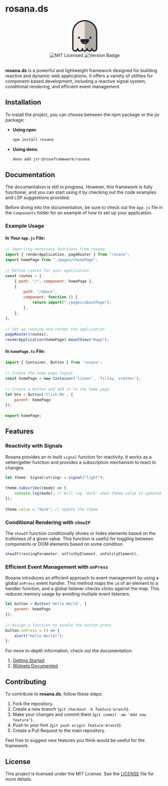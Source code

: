 
# rosana.ds

<div align="center"><img src="./rosana.png" width="100" /></div>

<div align="center">
    <img alt="MIT Licensed" src="https://img.shields.io/badge/license-MIT-blue.svg">
    <img alt="Version Badge" src="https://img.shields.io/badge/version-1.2.0-brightgreen.svg">
</div>

<br>

**rosana.ds** is a powerful and lightweight framework designed for building reactive and dynamic web applications. It offers a variety of utilities for component-based development, including a reactive signal system, conditional rendering, and efficient event management.

## Installation

To install the project, you can choose between the npm package or the jsr package:

- **Using npm**:
    ```bash
    npm install rosana
    ```

- **Using deno**:
    ```bash
    deno add jsr:@roseframework/rosana
    ```

## Documentation

The documentation is still in progress. However, this framework is fully functional, and you can start using it by checking out the code examples and LSP suggestions provided.

Before diving into the documentation, be sure to check out the `App.js` file in the `Components` folder for an example of how to set up your application.

### Example Usage

#### In Your `App.js` File:

```javascript
// Importing necessary functions from rosana
import { renderApplication, pageRouter } from "rosana";
import homePage from "./pages/+homePage";

// Define routes for your application
const routes = [
    { path: "/", component: homePage },
    {
        path: "/about",
        component: function () {
            return import("./pages/aboutPage");
        },
    },
];

// Set up routing and render the application
pageRouter(routes);
renderApplication(homePage).mountView("#app");
```
#### In `homePage.ts` File:

```javascript
import { Container, Button } from 'rosana';

// Create the home page layout
const homePage = new Container('linear', 'fillxy, vcenter');

// Create a button and add it to the home page
let btn = Button('Click Me', {
    parent: homePage
});

export homePage;
```

## Features

### Reactivity with Signals

Rosana provides an in-built `signal` function for reactivity. It works as a setter/getter function and provides a subscription mechanism to react to changes.

```javascript
let theme: Signal<string> = signal("light");

theme.subscribe((mode) => {
    console.log(mode); // Will log 'dark' when theme.value is updated
});

theme.value = "dark"; // Update the theme
```

### Conditional Rendering with `showIF`

The `showIF` function conditionally shows or hides elements based on the truthiness of a given value. This function is useful for toggling between components or DOM elements based on some condition.

```javascript
showIF(restingParameter, onTruthyElement, onFalslyElement);
```

### Efficient Event Management with `onPress`

Rosana introduces an efficient approach to event management by using a global `onPress` event handler. This method maps the `id` of an element to a handler function, and a global listener checks clicks against the map. This reduces memory usage by avoiding multiple event listeners.

```javascript
let button = Button('Hello World', {
    parent: homePage
});

// Assign a function to handle the button press
button.onPress = () => {
    alert("Hello World!");
};
```

For more in-depth information, check out the documentation:

1. [Getting Started](./docs/+getting-started.md)
2. [Widgets Documented](./docs/widgets.md)

## Contributing

To contribute to **rosana.ds**, follow these steps:

1. Fork the repository.
2. Create a new branch (`git checkout -b feature-branch`).
3. Make your changes and commit them (`git commit -am 'Add new feature'`).
4. Push to your fork (`git push origin feature-branch`).
5. Create a Pull Request to the main repository.

Feel free to suggest new features you think would be useful for the framework.

## License

This project is licensed under the MIT License. See the [LICENSE](./LICENSE) file for more details.
